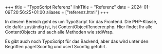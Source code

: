 +++
title = "TypoScript Referenz"
linkTitle = "Referenz"
date = 2024-01-09T20:56:25+01:00
aliases = ["referenz.html"]
+++

In diesem Bereich geht es um TypoScript für das Frontend. Die PHP-Klasse, die dafür zuständig ist, ist ContentObjectRenderer.php. Hier findet Ihr alle ContentObjects und auch alle Methoden wie stdWrap.

Es gibt auch noch TypoScript für das Backend, aber das wird unter den Begriffen pageTSconfig und userTSconfig geführt.
